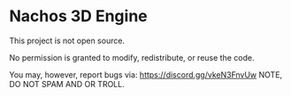 # Nachos 3D Engine

This project is not open source.

No permission is granted to modify, redistribute, or reuse the code.

You may, however, report bugs via: https://discord.gg/vkeN3FnvUw   NOTE, DO NOT SPAM AND OR TROLL.
